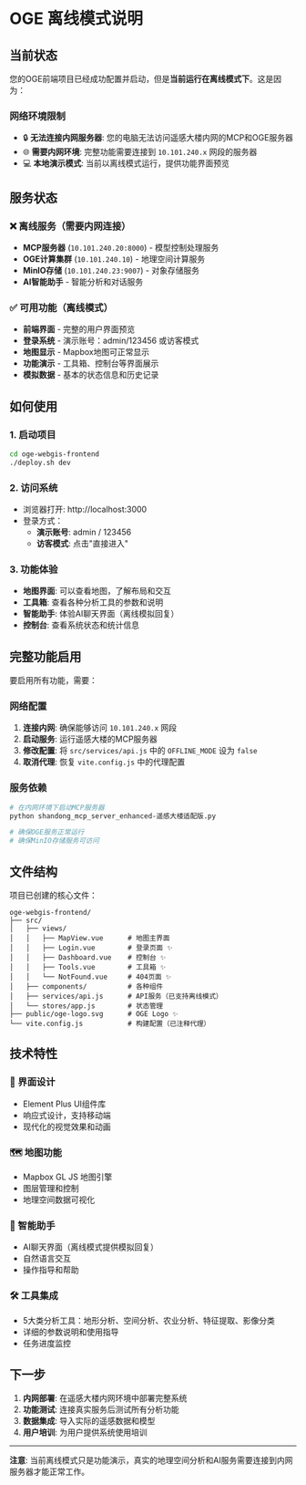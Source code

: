 # OGE 离线模式说明

## 当前状态

您的OGE前端项目已经成功配置并启动，但是**当前运行在离线模式下**。这是因为：

### 网络环境限制
- 🔒 **无法连接内网服务器**: 您的电脑无法访问遥感大楼内网的MCP和OGE服务器
- 🌐 **需要内网环境**: 完整功能需要连接到 `10.101.240.x` 网段的服务器
- 💻 **本地演示模式**: 当前以离线模式运行，提供功能界面预览

## 服务状态

### ❌ 离线服务（需要内网连接）
- **MCP服务器** (`10.101.240.20:8000`) - 模型控制处理服务
- **OGE计算集群** (`10.101.240.10`) - 地理空间计算服务  
- **MinIO存储** (`10.101.240.23:9007`) - 对象存储服务
- **AI智能助手** - 智能分析和对话服务

### ✅ 可用功能（离线模式）
- **前端界面** - 完整的用户界面预览
- **登录系统** - 演示账号：admin/123456 或访客模式
- **地图显示** - Mapbox地图可正常显示
- **功能演示** - 工具箱、控制台等界面展示
- **模拟数据** - 基本的状态信息和历史记录

## 如何使用

### 1. 启动项目
```bash
cd oge-webgis-frontend
./deploy.sh dev
```

### 2. 访问系统
- 浏览器打开: http://localhost:3000
- 登录方式：
  - **演示账号**: admin / 123456
  - **访客模式**: 点击"直接进入"

### 3. 功能体验
- **地图界面**: 可以查看地图，了解布局和交互
- **工具箱**: 查看各种分析工具的参数和说明  
- **智能助手**: 体验AI聊天界面（离线模拟回复）
- **控制台**: 查看系统状态和统计信息

## 完整功能启用

要启用所有功能，需要：

### 网络配置
1. **连接内网**: 确保能够访问 `10.101.240.x` 网段
2. **启动服务**: 运行遥感大楼的MCP服务器
3. **修改配置**: 将 `src/services/api.js` 中的 `OFFLINE_MODE` 设为 `false`
4. **取消代理**: 恢复 `vite.config.js` 中的代理配置

### 服务依赖
```bash
# 在内网环境下启动MCP服务器
python shandong_mcp_server_enhanced-遥感大楼适配版.py

# 确保OGE服务正常运行
# 确保MinIO存储服务可访问
```

## 文件结构

项目已创建的核心文件：
```
oge-webgis-frontend/
├── src/
│   ├── views/
│   │   ├── MapView.vue      # 地图主界面
│   │   ├── Login.vue        # 登录页面 ✨
│   │   ├── Dashboard.vue    # 控制台 ✨  
│   │   ├── Tools.vue        # 工具箱 ✨
│   │   └── NotFound.vue     # 404页面 ✨
│   ├── components/          # 各种组件
│   ├── services/api.js      # API服务（已支持离线模式）
│   └── stores/app.js        # 状态管理
├── public/oge-logo.svg      # OGE Logo ✨
└── vite.config.js           # 构建配置（已注释代理）
```

## 技术特性

### 🎨 界面设计
- Element Plus UI组件库
- 响应式设计，支持移动端
- 现代化的视觉效果和动画

### 🗺️ 地图功能
- Mapbox GL JS 地图引擎
- 图层管理和控制
- 地理空间数据可视化

### 🤖 智能助手
- AI聊天界面（离线模式提供模拟回复）
- 自然语言交互
- 操作指导和帮助

### 🛠️ 工具集成
- 5大类分析工具：地形分析、空间分析、农业分析、特征提取、影像分类
- 详细的参数说明和使用指导
- 任务进度监控

## 下一步

1. **内网部署**: 在遥感大楼内网环境中部署完整系统
2. **功能测试**: 连接真实服务后测试所有分析功能
3. **数据集成**: 导入实际的遥感数据和模型
4. **用户培训**: 为用户提供系统使用培训

---

**注意**: 当前离线模式只是功能演示，真实的地理空间分析和AI服务需要连接到内网服务器才能正常工作。 